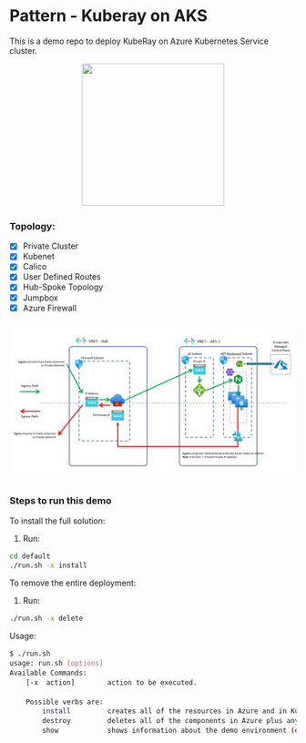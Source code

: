 # Pattern - Kuberay on AKS
This is a demo repo to deploy KubeRay on Azure Kubernetes Service cluster.

<p align="center"><img src="assets/logo.png" width="250" height="250"></p>

### Topology: 

 - [x] Private Cluster
 - [x] Kubenet
 - [x] Calico
 - [x] User Defined Routes
 - [x] Hub-Spoke Topology
 - [x] Jumpbox
 - [x] Azure Firewall
 
![architecture-diagram](assets/architecture-diagram.png)

### Steps to run this demo

To install the full solution:

1. Run:
```bash
cd default
./run.sh -x install
```

To remove the entire deployment:

1. Run:

```bash
./run.sh -x delete
```

Usage:

```bash
$ ./run.sh 
usage: run.sh [options]
Available Commands:
    [-x  action]        action to be executed.

    Possible verbs are:
        install         creates all of the resources in Azure and in Kubernetes
        destroy         deletes all of the components in Azure plus any KUBECONFIG and Terraform files
        show            shows information about the demo environment (e.g.: connection strings)
```
